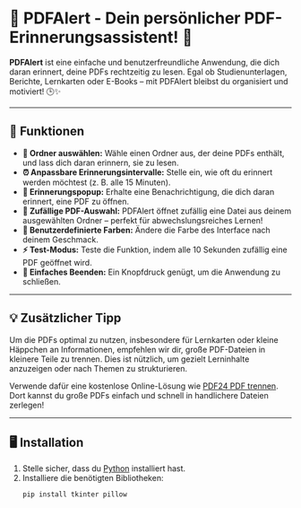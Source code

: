 # 📄 PDFAlert - Dein persönlicher PDF-Erinnerungsassistent! 🚀

**PDFAlert** ist eine einfache und benutzerfreundliche Anwendung, die dich daran erinnert, deine PDFs rechtzeitig zu lesen. Egal ob Studienunterlagen, Berichte, Lernkarten oder E-Books – mit PDFAlert bleibst du organisiert und motiviert! 🕒✨

---

## 🎯 Funktionen

- **📂 Ordner auswählen:** Wähle einen Ordner aus, der deine PDFs enthält, und lass dich daran erinnern, sie zu lesen.  
- **⏰ Anpassbare Erinnerungsintervalle:** Stelle ein, wie oft du erinnert werden möchtest (z. B. alle 15 Minuten).  
- **🔔 Erinnerungspopup:** Erhalte eine Benachrichtigung, die dich daran erinnert, eine PDF zu öffnen.  
- **🎲 Zufällige PDF-Auswahl:** PDFAlert öffnet zufällig eine Datei aus deinem ausgewählten Ordner – perfekt für abwechslungsreiches Lernen!  
- **🎨 Benutzerdefinierte Farben:** Ändere die Farbe des Interface nach deinem Geschmack.  
- **⚡ Test-Modus:** Teste die Funktion, indem alle 10 Sekunden zufällig eine PDF geöffnet wird.  
- **🚪 Einfaches Beenden:** Ein Knopfdruck genügt, um die Anwendung zu schließen.  

---

## 💡 Zusätzlicher Tipp

Um die PDFs optimal zu nutzen, insbesondere für Lernkarten oder kleine Häppchen an Informationen, empfehlen wir dir, große PDF-Dateien in kleinere Teile zu trennen. Dies ist nützlich, um gezielt Lerninhalte anzuzeigen oder nach Themen zu strukturieren.  

Verwende dafür eine kostenlose Online-Lösung wie [PDF24 PDF trennen](https://tools.pdf24.org/de/pdf-trennen). Dort kannst du große PDFs einfach und schnell in handlichere Dateien zerlegen!  

---

## 🖥️ Installation

1. Stelle sicher, dass du [Python](https://www.python.org/) installiert hast.  
2. Installiere die benötigten Bibliotheken:  
   ```bash
   pip install tkinter pillow
